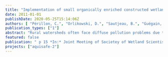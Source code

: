 ```yaml
---
title: "Implementation of small organically enriched constructed wetlands to mitigate agricultural nitrate hotspots in Brittany, France"
date: 2011-01-01
publishDate: 2020-05-25T15:14:06Z
authors: [ "Périllon, C.", "Orlikowski, D.", "Sautjeau, B.", "Guégain, C.", "Randon, G.", "matzinger", "rouault" ]
publication_types: ["1"]
abstract: "Rural watersheds often face diffuse pollution problems due to agricultural activities. In the Ic watershed in Brittany (France), nitrate concentrations in rivers frequently exceed the EUthreshold of 50 mg-NO3 L-1, despite various actions to reduce the impact from agriculture. As a result, other solutions are considered, such as mitigation systems that can prevent transfer of agricultural pollutants from cropland to the streams. Constructed wetlands have been shown to fit this aim, because they can reach significant N removal for water residence times above ~12 hours, can be implemented decentrally within rural watersheds, while meeting cost and policy requirements. However, constructed wetlands require space, which is particularly scarce and costly in intensively used agricultural watersheds. As a consequence, it was decided to test a more area-effective solution in three pilot systems. On the one hand land-use itself was optimized (i) at site 1 by placing two wetlands with same inflow and dimension on an area of minor agricultural value adjacent to a stream (one surface and one subsurface-flow, both 20 x 10 meters) and (ii) at site 2 by building an elongated infiltration wetland (45 x 2 meters) directly in an existing drainage ditch, thus preventing any use of agricultural surface. In both cases farmers agreed to the placement of the wetlands free of charge. On the other hand it was attempted to raise the areal removal efficiency, with a focus on denitrification, since nitrate is of most concern with inflow concentrations to the sites ranging between 30 and 66 mg-NO3 L-1. This increase in denitrification is attempted (a) by increasing the range of anoxic zones within the wetlands and (b) by adding carbon sources. For (a) one wetland at each site is filled with gravel with bottom outlets to enforce underground passage. Moreover saturation level within the infiltration wetlands and thus hydraulic retention time, can be controlled at drain outlets. For (b) organically rich soil is added to both wetlands at site 1 and carbon sources are mixed with the gravel at site 2. The three wetlands have been constructed in 2010 and are currently monitored for flow and water quality at inlets, as well as at surface and subsurface outlets. The monitoring will allow the calculation of substance mass balances for the entire rain season, expected from December 2010 to May 2011."
featured: false
publication: " p 15 *In:* Joint Meeting of Societey of Wetland Scientists, Wetpol and Wetland Biogeochemistry Symposium. Prague. 3-8 July 2011"
projects: ["aquisafe-2"]
---
```


